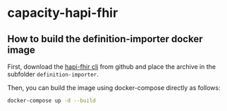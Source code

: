 # capacity-hapi-fhir

## How to build the definition-importer docker image
First, download the 
[hapi-fhir cli](https://github.com/hapifhir/hapi-fhir/releases/download/v5.3.0/hapi-fhir-5.3.0-cli.tar.bz2) from 
github and place the archive in the subfolder `definition-importer`.

Then, you can build the image using docker-compose directly as follows:
```bash
docker-compose up -d --build
```
